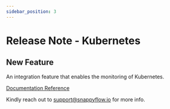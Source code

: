 ```yaml
---
sidebar_position: 3 
---
```

# Release Note - Kubernetes

## New Feature

An integration feature that enables the monitoring of Kubernetes.

[Documentation Reference](/docs/selfhosted-lite/Integrations/kubernetes/overview)

Kindly reach out to [support@snappyflow.io](mailto:support@snappyflow.io) for more info.
